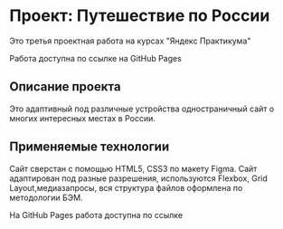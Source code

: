# Проект: Путешествие по России

Это третья проектная работа на курсах "Яндекс Практикума" 

Работа доступна по ссылке на GitHub Pages 

## Описание проекта
 Это адаптивный под различные устройства одностраничный сайт о многих интересных местах в России.

 ## Применяемые технологии

 Сайт сверстан с помощью HTML5, CSS3 по макету Figma. Сайт адаптирован под разные разрешения, используются Flexbox, Grid Layout,медиазапросы, вся структура файлов оформлена по методологии БЭМ.

На GitHub Pages работа доступна по ссылке 


